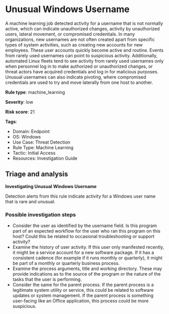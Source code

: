 # Unusual Windows Username

A machine learning job detected activity for a username that is not normally active, which can indicate unauthorized changes, activity by unauthorized users, lateral movement, or compromised credentials. In many organizations, new usernames are not often created apart from specific types of system activities, such as creating new accounts for new employees. These user accounts quickly become active and routine. Events from rarely used usernames can point to suspicious activity. Additionally, automated Linux fleets tend to see activity from rarely used usernames only when personnel log in to make authorized or unauthorized changes, or threat actors have acquired credentials and log in for malicious purposes. Unusual usernames can also indicate pivoting, where compromised credentials are used to try and move laterally from one host to another.

**Rule type**: machine_learning

**Severity**: low

**Risk score**: 21

**Tags**:

- Domain: Endpoint
- OS: Windows
- Use Case: Threat Detection
- Rule Type: Machine Learning
- Tactic: Initial Access
- Resources: Investigation Guide

## Triage and analysis

**Investigating Unusual Windows Username**

Detection alerts from this rule indicate activity for a Windows user name that is rare and unusual. 

### Possible investigation steps

- Consider the user as identified by the username field. Is this program part of an expected workflow for the user who ran this program on this host? Could this be related to occasional troubleshooting or support activity? 
- Examine the history of user activity. If this user only manifested recently, it might be a service account for a new software package. If it has a consistent cadence (for example if it runs monthly or quarterly), it might be part of a monthly or quarterly business process. 
- Examine the process arguments, title and working directory. These may provide indications as to the source of the program or the nature of the tasks that the user is performing. 
- Consider the same for the parent process. If the parent process is a legitimate system utility or service, this could be related to software updates or system management. If the parent process is something user-facing like an Office application, this process could be more suspicious.


